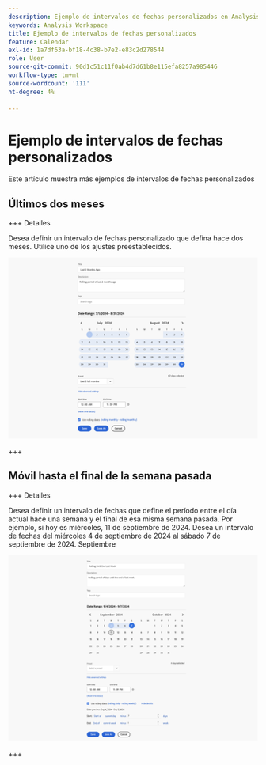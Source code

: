 ```yaml
---
description: Ejemplo de intervalos de fechas personalizados en Analysis Workspace.
keywords: Analysis Workspace
title: Ejemplo de intervalos de fechas personalizados
feature: Calendar
exl-id: 1a7df63a-bf18-4c38-b7e2-e83c2d278544
role: User
source-git-commit: 90d1c51c11f0ab4d7d61b8e115efa8257a985446
workflow-type: tm+mt
source-wordcount: '111'
ht-degree: 4%

---
```


# Ejemplo de intervalos de fechas personalizados

Este artículo muestra más ejemplos de intervalos de fechas personalizados



## Últimos dos meses

+++ Detalles

Desea definir un intervalo de fechas personalizado que defina hace dos meses. Utilice uno de los ajustes preestablecidos.

![Últimos 2 meses](assets/date-range-example-simple.png)

+++


## Móvil hasta el final de la semana pasada

+++ Detalles

Desea definir un intervalo de fechas que define el período entre el día actual hace una semana y el final de esa misma semana pasada. Por ejemplo, si hoy es miércoles, 11 de septiembre de 2024. Desea un intervalo de fechas del miércoles 4 de septiembre de 2024 al sábado 7 de septiembre de 2024. Septiembre

![Ejemplo de intervalo de fechas](assets/date-range-example.png)

+++

<!--
## Example: Use a 7-day rolling date range

You can create a date range that specifies a 7-day rolling window that ends one week ago:

![](assets/create_date_range.png)

Use *`rolling daily`*.

* The Start settings would be *`current day minus 6 days`*.

* The End settings would be *`current day minus 7 days`*.

This date range can be a component that you drag onto any freeform table.
-->